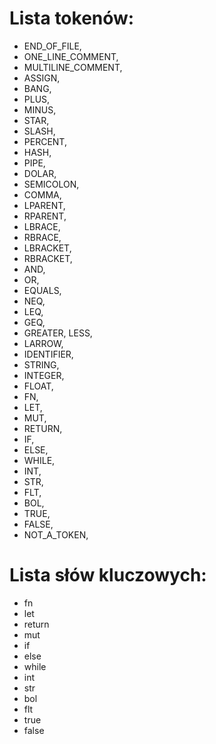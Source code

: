 # Lista tokenów:

* END_OF_FILE,
* ONE_LINE_COMMENT,
* MULTILINE_COMMENT,
* ASSIGN,
* BANG,
* PLUS,
* MINUS,
* STAR,
* SLASH,
* PERCENT,
* HASH,
* PIPE,
* DOLAR,
* SEMICOLON,
* COMMA,
* LPARENT,
* RPARENT,
* LBRACE,
* RBRACE,
* LBRACKET,
* RBRACKET,
* AND,
* OR,
* EQUALS,
* NEQ,
* LEQ,
* GEQ,
* GREATER,
  LESS,
* LARROW,
* IDENTIFIER,
* STRING,
* INTEGER,
* FLOAT,
* FN,
* LET,
* MUT,
* RETURN,
* IF,
* ELSE,
* WHILE,
* INT,
* STR,
* FLT,
* BOL,
* TRUE,
* FALSE,
* NOT_A_TOKEN,

# Lista słów kluczowych:

* fn
* let
* return
* mut
* if
* else
* while
* int
* str
* bol
* flt
* true
* false
